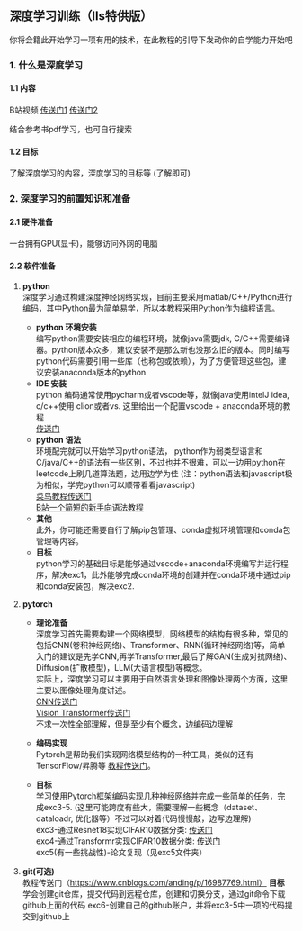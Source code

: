 ## 深度学习训练（lls特供版）
你将会籍此开始学习一项有用的技术，在此教程的引导下发动你的自学能力开始吧
### 1. 什么是深度学习
#### 1.1 内容
B站视频 
[传送门1](https://www.bilibili.com/video/BV1L24y1i7v3/?spm_id_from=333.337.search-card.all.click)
[传送门2](https://www.bilibili.com/video/BV1Fs4y1j7fk/?spm_id_from=333.337.search-card.all.click&vd_source=10ae61cea2c37c2c82b44cbb1f3e928b)  

结合参考书pdf学习，也可自行搜索  
#### 1.2 目标
了解深度学习的内容，深度学习的目标等 (了解即可)

### 2. 深度学习的前置知识和准备

#### 2.1 硬件准备
一台拥有GPU(显卡)，能够访问外网的电脑  

#### 2.2 软件准备
1. **python**  
  深度学习通过构建深度神经网络实现，目前主要采用matlab/C++/Python进行编码，其中Python最为简单易学，所以本教程采用Python作为编程语言。  
   + **python 环境安装**  
   编写python需要安装相应的编程环境，就像java需要jdk, C/C++需要编译器。python版本众多，建议安装不是那么新也没那么旧的版本。同时编写python代码需要引用一些库（也称包或依赖），为了方便管理这些包，建议安装anaconda版本的python
   + **IDE 安装**    
   python 编码通常使用pycharm或者vscode等，就像java使用intelJ idea, c/c++使用 clion或者vs. 这里给出一个配置vscode + anaconda环境的教程  
   [传送门](https://blog.csdn.net/Lamber130/article/details/144590838)  
   + **python 语法**  
   环境配完就可以开始学习python语法， python作为弱类型语言和C/java/C++的语法有一些区别，不过也并不很难，可以一边用python在leetcode上刷几道算法题，边用边学为佳 (注：python语法和javascript极为相似，学完python可以顺带看看javascript)  
   [菜鸟教程传送门](https://www.runoob.com/python/python-tutorial.html)  
   [B站一个简短的新手向语法教程](https://www.bilibili.com/video/BV1RTroYfEhA?spm_id_from=333.788.videopod.episodes&vd_source=10ae61cea2c37c2c82b44cbb1f3e928b&p=22)  
   + **其他**  
   此外，你可能还需要自行了解pip包管理、conda虚拟环境管理和conda包管理等内容。
   + **目标**  
   python学习的基础目标是能够通过vscode+anaconda环境编写并运行程序，解决exc1，此外能够完成conda环境的创建并在conda环境中通过pip和conda安装包，解决exc2.  


2. **pytorch**
   + **理论准备**  
   深度学习首先需要构建一个网络模型，网络模型的结构有很多种，常见的包括CNN(卷积神经网络)、Transformer、RNN(循环神经网络)等，简单入门的建议是先学CNN,再学Transformer,最后了解GAN(生成对抗网络)、Diffusion(扩散模型)，LLM(大语言模型)等概念。  
   实际上，深度学习可以主要用于自然语言处理和图像处理两个方面，这里主要以图像处理角度讲述。  
   [CNN传送门](https://www.zhihu.com/people/followbobo/posts?page=3)  
   [Vision Transformer传送门](https://zhuanlan.zhihu.com/p/418184940)  
   不求一次性全部理解，但是至少有个概念，边编码边理解


   + **编码实现**  
   Pytorch是帮助我们实现网络模型结构的一种工具，类似的还有TensorFlow/昇腾等 [教程传送门](https://www.runoob.com/pytorch/pytorch-tutorial.html)。  

   + **目标**  
   学习使用Pytorch框架编码实现几种神经网络并完成一些简单的任务，完成exc3-5. (这里可能跨度有些大，需要理解一些概念（dataset、dataloadr, 优化器等）不过可以对着代码慢慢敲，边写边理解)   
   exc3-通过Resnet18实现CIFAR10数据分类: [传送门](https://www.cnblogs.com/Elijah-Z/articles/16627824.html)  
   exc4-通过Transformr实现CIFAR10数据分类: [传送门](https://blog.csdn.net/FriendshipTang/article/details/137832810)  
   exc5(有一些挑战性)-论文复现（见exc5文件夹）
  

3. **git(可选)**  
   教程传送门（https://www.cnblogs.com/anding/p/16987769.html）
   **目标**
   学会创建git仓库，提交代码到远程仓库，创建和切换分支，通过git命令下载github上面的代码
   exc6-创建自己的github账户，并将exc3-5中一项的代码提交到github上
   

